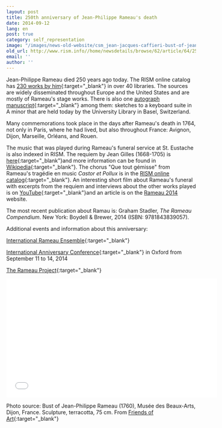 ```yaml
---
layout: post
title: 250th anniversary of Jean-Philippe Rameau's death
date: 2014-09-12
lang: en
post: true
category: self_representation
image: "/images/news-old-website/csm_jean-jacques-caffieri-bust-of-jean-philippe-rameau_da7acb38b5.jpg"
old_url: http://www.rism.info//home/newsdetails/browse/62/article/64/250th-anniversary-of-jean-philippe-rameaus-death.html
email: ''
author: ''
---
```


Jean-Philippe Rameau died 250 years ago today. The RISM online catalog has [230 works by him](https://opac.rism.info/search?View=rism&author=Jean+Philippe+Rameau){:target="_blank"} in over 40 libraries. The sources are widely disseminated throughout Europe and the United States and are mostly of Rameau's stage works. There is also one [autograph manuscript](https://opac.rism.info/search?id=402005262&db=251&View=rism){:target="_blank"} among them: sketches to a keyboard suite in A minor that are held today by the University Library in Basel, Switzerland.

Many commemorations took place in the days after Rameau's death in 1764, not only in Paris, where he had lived, but also throughout France: Avignon, Dijon, Marseille, Orléans, and Rouen.

The music that was played during Rameau's funeral service at St. Eustache is also indexed in RISM. The requiem by Jean Gilles (1668-1705) is [here](https://opac.rism.info/search?id=452020015&db=251&View=rism){:target="_blank"}and more information can be found in [Wikipedia](http://de.wikipedia.org/wiki/Requiem_%28Gilles%29){:target="_blank"}. The chorus "Que tout gémisse" from Rameau's tragédie en music _Castor et Pollux_ is in the [RISM online catalog](https://opac.rism.info/search?id=452000625&db=251&View=rism){:target="_blank"}. An interesting short film about Rameau's funeral with excerpts from the requiem and interviews about the other works played is on [YouTube](https://www.youtube.com/watch?v=1zzbaABSpGQ){:target="_blank"}and an article is on the [Rameau 2014](http://rameau2014.fr/A-la-une "external-link-new-window") website.

The most recent publication about Ramau is: Graham Stadler, _The Rameau Compendium_. New York: Boydell & Brewer, 2014 (ISBN: 9781843839057).

Additional events and information about this anniversary:

[International Rameau Ensemble](http://rameau250.wordpress.com/){:target="_blank"}

[International Anniversary Conference](http://www.torch.ox.ac.uk/rameau-conference){:target="_blank"} in Oxford from September 11 to 14, 2014

[The Rameau Project](http://www.music.ox.ac.uk/research/projects/oae-rameau/){:target="_blank"}


<iframe width="560" height="315" src="//www.youtube.com/embed/1zzbaABSpGQ" frameborder="0" allowfullscreen></iframe>


Photo source: Bust of Jean-Philippe Rameau (1760), Musée des Beaux-Arts, Dijon, France. Sculpture, terracotta, 75 cm. From [Friends of Art](http://www.friendsofart.net/en/art/jean-jacques-caffieri/bust-of-jean-philippe-rameau){:target="_blank"}

